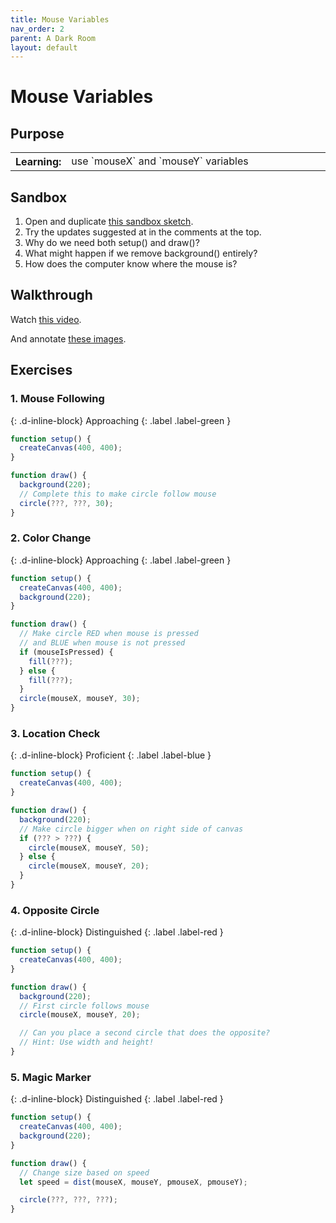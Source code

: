 ```yaml
---
title: Mouse Variables
nav_order: 2
parent: A Dark Room
layout: default
---
```


# Mouse Variables

## Purpose

<table>
  <tr>
    <th>Learning:</th>
    <td style="width:100%">use `mouseX` and `mouseY` variables</td>
  </tr>
</table>

## Sandbox

1. Open and duplicate [this sandbox sketch](https://editor.p5js.org/woodstock-cs/sketches/0B_2WK4j8/).
2. Try the updates suggested at in the comments at the top.
3. Why do we need both setup() and draw()?
4. What might happen if we remove background() entirely?
5. How does the computer know where the mouse is?

## Walkthrough

Watch [this video](https://www.youtube.com/watch?v=7A5tKW9HGoM).

And annotate [these images](https://docs.google.com/document/d/1cSMQSWUJLECcQgc9xebWgl_oi982MgJ8RRtBLH9hloM/edit?tab=t.0).

## Exercises

<!-- prettier-ignore-start -->
### 1. Mouse Following
{: .d-inline-block}
Approaching
{: .label .label-green }

```javascript
function setup() {
  createCanvas(400, 400);
}

function draw() {
  background(220);
  // Complete this to make circle follow mouse
  circle(???, ???, 30);
}
```



### 2. Color Change
{: .d-inline-block}
Approaching
{: .label .label-green }

```javascript
function setup() {
  createCanvas(400, 400);
  background(220);
}

function draw() {
  // Make circle RED when mouse is pressed
  // and BLUE when mouse is not pressed
  if (mouseIsPressed) {
    fill(???);
  } else {
    fill(???);
  }
  circle(mouseX, mouseY, 30);
}
```



### 3. Location Check
{: .d-inline-block}
Proficient
{: .label .label-blue }

```javascript
function setup() {
  createCanvas(400, 400);
}

function draw() {
  background(220);
  // Make circle bigger when on right side of canvas
  if (??? > ???) {
    circle(mouseX, mouseY, 50);
  } else {
    circle(mouseX, mouseY, 20);
  }
}
```



### 4. Opposite Circle
{: .d-inline-block}
Distinguished
{: .label .label-red }

```javascript
function setup() {
  createCanvas(400, 400);
}

function draw() {
  background(220);
  // First circle follows mouse
  circle(mouseX, mouseY, 20);

  // Can you place a second circle that does the opposite?
  // Hint: Use width and height!
}
```

### 5. Magic Marker
{: .d-inline-block}
Distinguished
{: .label .label-red }

```javascript
function setup() {
  createCanvas(400, 400);
  background(220);
}

function draw() {
  // Change size based on speed
  let speed = dist(mouseX, mouseY, pmouseX, pmouseY);

  circle(???, ???, ???);
}
```
<!-- prettier-ignore-end -->

